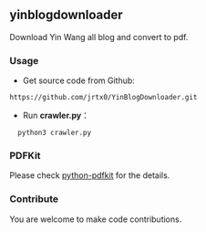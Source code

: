 ## yinblogdownloader
Download Yin Wang all blog and convert to pdf.


### Usage
* Get source code from Github:
```
https://github.com/jrtx0/YinBlogDownloader.git
```

* Run **crawler.py**：
```
  python3 crawler.py
```

### PDFKit
Please check [python-pdfkit](https://github.com/JazzCore/python-pdfkit) for the details.

### Contribute
You are welcome to make code contributions.
